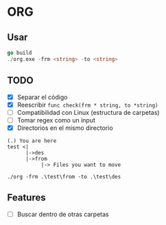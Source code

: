 # ORG
## Usar
```go
go build
./org.exe -frm <string> -to <string>

```

## TODO
- [X] Separar el código
- [x] Reescribir `func check(frm * string, to *string)`
- [ ] Compatibilidad con Linux (estructura de carpetas)
- [ ] Tomar regex como un input
- [x] Directorios en el mismo directorio
```
(.) You are here
test <|
      |->des
      |->from
           |-> Files you want to move 
```
```
./org -frm .\test\from -to .\test\des

```

## Features
- [ ] Buscar dentro de otras carpetas
